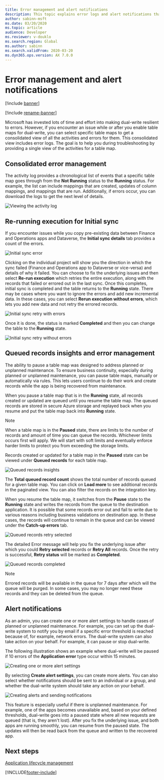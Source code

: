 ```yaml
---
title: Error management and alert notifications
description: This topic explains error logs and alert notifications that can help you troubleshoot issues.
author: sabinn-msft
ms.date: 03/20/2020
ms.topic: article
audience: Developer
ms.reviewer: v-douklo
ms.search.region: Global
ms.author: sabinn
ms.search.validFrom: 2020-03-20
ms.dyn365.ops.version: AX 7.0.0
---
```


# Error management and alert notifications

[!include [banner](../../includes/banner.md)]

[!include [rename-banner](~/includes/cc-data-platform-banner.md)]

Microsoft has invested lots of time and effort into making dual-write resilient to errors. However, if you encounter an issue while or after you enable table maps for dual-write, you can select specific table maps to get a consolidated view of all the activities and errors for them. This consolidated view includes error logs. The goal is to help you during troubleshooting by providing a single view of the activities for a table map.

## Consolidated error management

The activity log provides a chronological list of events that a specific table map goes through from the **Not Running** status to the **Running** status. For example, the list can include mappings that are created, updates of column mappings, and mappings that are run. Additionally, if errors occur, you can download the logs to get the next level of details.

![Viewing the activity log](media/activity-log.png)

## Re-running execution for Initial sync

If you encounter issues while you copy pre-existing data between Finance and Operations apps and Dataverse, the **Initial sync details** tab provides a count of the errors. 

![Initial sync error](media/Initial-sync-rerun-1.png)

Clicking on the individual project will show you the direction in which the sync failed (Finance and Operations app to Dataverse or vice-versa) and details of why it failed. You can choose to fix the underlying issues and then select **Re-run execution** which retries the entire execution, along with the records that failed or errored out in the last sync. Once this completes, initial sync is completed and the table returns to the **Running** state. There may be cases where you want to ignore the errors and add new incremental data. In these cases, you can select **Rerun execution without errors**, which lets you add new data and not retry the errored records. 

![Initial sync retry with errors](media/Initial-sync-rerun-3.png)

Once it is done, the status is marked **Completed** and then you can change the table to the **Running** state. 

![Initial sync retry without errors](media/Initial-sync-rerun-4.png)

## Queued records insights and error management

The ability to pause a table map was designed to address planned or unplanned maintenance. To ensure business continuity, especially during planned or unplanned maintenance, you can pause table maps, manually or automatically via rules. This lets users continue to do their work and create records while the app is being recovered from maintenance.

When you pause a table map that is in the **Running** state, all records created or updated are queued until you resume the table map. The queued records are stored in secure Azure storage and replayed back when you resume and put the table map back into **Running** state.

> [!NOTE]
> When a table map is in the **Paused** state, there are limits to the number of records and amount of time you can queue the records. Whichever limits occurs first will apply. We will start with soft limits and eventually enforce harder limits to protect you from exceeding the storage limits.

Records created or updated for a table map in the **Paused** state can be viewed under **Queued records** for each table map.

![Queued records insights](media/Queued-Insights1.png "Queued records insights")

The **Total queued record count** shows the total number of records queued for a given table map. You can click on **Load more** to see additional records in the paginated view. You can also filter the records on the integration key.

When you resume the table map, it switches from the **Pause** state to the **Running** state and writes the records from the queue to the destination application. It is possible that some records error out and fail to write due to various reasons including business validations on destination app. In these cases, the records will continue to remain in the queue and can be viewed under the **Catch-up errors** tab.

![Queued records retry selected](media/Queued-Insights-retry-selected3.png "Queued records retry selected")

The detailed Error message will help you fix the underlying issue after which you could **Retry selected** records or **Retry All** records. Once the retry is successful, **Retry status** will be marked as **Completed**.

![Queued records completed](media/Queued-Insights-retry-selected4.png "Queued records retry selected")

> [!NOTE]
> Errored records will be available in the queue for 7 days after which will the queue will be purged. In some cases, you may no longer need these records and they can be deleted from the queue.

## Alert notifications

As an admin, you can create one or more alert settings to handle cases of planned or unplanned maintenance. For example, you can set up the dual-write system to notify you by email if a specific error threshold is reached because of, for example, network errors. The dual-write system can also take action on your behalf. For example, it can pause or stop dual-write.

The following illustration shows an example where dual-write will be paused if 10 errors of the **Application error** type occur within 15 minutes.

![Creating one or more alert settings](media/create-alert-settings.png)

By selecting **Create alert settings**, you can create more alerts. You can also select whether notifications should be sent to an individual or a group, and whether the dual-write system should take any action on your behalf.

![Creating alerts and sending notifications](media/create-alert-notification.png)

This feature is especially useful if there is unplanned maintenance. For example, one of the apps becomes unavailable and, based on your defined thresholds, dual-write goes into a paused state where all new requests are queued (that is, they aren't lost). After you fix the underlying issue, and both apps are running smoothly, you can resume from the paused state. The updates will then be read back from the queue and written to the recovered app.

## Next steps

[Application lifecycle management](app-lifecycle-management.md)


[!INCLUDE[footer-include](../../../../includes/footer-banner.md)]
